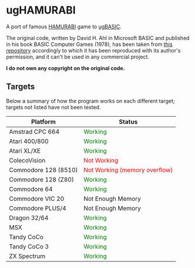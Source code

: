 # ugHAMURABI

A port of famous [HAMURABI](https://en.wikipedia.org/wiki/Hamurabi_(video_game)) game to [ugBASIC](https://ugbasic.iwashere.eu/).

The original code, written by David H. Ahl in Microsoft BASIC and published in his book BASIC Computer Games (1978),
has been taken from [this repository](https://github.com/tajmone/hamurabi-collection)
accordingly to which it has been reproduced with its author's permission, and it can't be used in any commercial project.

**I do not own any copyright on the original code.**

## Targets

Below a summary of how the program works on each different target; targets not listed have not been tested.

| Platform | Status                      |
|----------|-----------------------------|
| Amstrad CPC 664  | <span style="color:green">Working</span> |
| Atari 400/800  | <span style="color:green">Working</span> |
| Atari XL/XE  | <span style="color:green">Working</span> |
| ColecoVision  | <span style="color:red">Not Working</span> |
| Commodore 128 (8510)  | <span style="color:red">Not Working (memory overflow)</span> |
| Commodore 128 (Z80)  | <span style="color:green">Working</span> |
| Commodore 64 | <span style="color:green">Working</span> |
| Commodore VIC 20 | Not Enough Memory |
| Commodore PLUS/4 | Not Enough Memory | 
| Dragon 32/64 | <span style="color:green">Working</span> |
| MSX | <span style="color:green">Working</span> |
| Tandy CoCo | <span style="color:green">Working</span> |
| Tandy CoCo 3 | <span style="color:green">Working</span> |
| ZX Spectrum | <span style="color:green">Working</span> |
